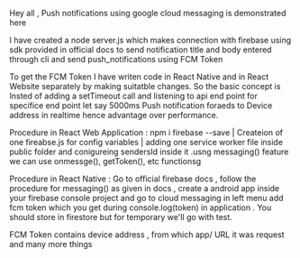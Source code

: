 Hey all , Push notifications using google cloud messaging is demonstrated here

I have created a node server.js which makes connection with firebase using sdk provided in official docs to send notification title and body entered through cli and send push_notifications using FCM Token

To get the FCM Token I have writen code in React Native and in React Website separately by making suitatble changes. So the basic concept is Insted of adding a setTimeout call and listening to api end point for specifice end point let say 5000ms Push notification foraeds to Device address in realtime hence advantage over performance.


Procedure in React Web Application : npm i firebase --save | Createion of one fireabse.js for config variables | adding one service worker file inside public folder and conigureing sendersId inside it .usng messaging() feature we can use onmessge(), getToken(), etc functionsg

Procedure in React Native : Go to official firebase docs , follow the procedure for messaging() as given in docs , create a android app inside your firebase console project and go to cloud messaging in left menu add fcm token which you get during console.log(token) in application . You should store in firestore but for temporary we'll go with test.

FCM Token contains device address , from which app/ URL it was request and many more things






